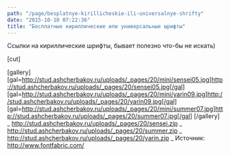 ```yaml
---
path: "/page/besplatnye-kirillicheskie-ili-universalnye-shrifty"
date: "2015-10-10 07:22:36"
title: "Бесплатные кириллические или универсальные шрифты"
---
```

Ссылки на кириллические шрифты, бывает полезно что-бы не искать)

[cut]

[gallery]
[gal=http://stud.ashcherbakov.ru/uploads/_pages/20/mini/sensei05.jpg]http://stud.ashcherbakov.ru/uploads/_pages/20/sensei05.jpg[/gal]
[gal=http://stud.ashcherbakov.ru/uploads/_pages/20/mini/yarin09.jpg]http://stud.ashcherbakov.ru/uploads/_pages/20/yarin09.jpg[/gal]
[gal=http://stud.ashcherbakov.ru/uploads/_pages/20/mini/summer07.jpg]http://stud.ashcherbakov.ru/uploads/_pages/20/summer07.jpg[/gal]
[/gallery]
_ http://stud.ashcherbakov.ru/uploads/_pages/20/sensei.zip
_ http://stud.ashcherbakov.ru/uploads/_pages/20/summer.zip
_ http://stud.ashcherbakov.ru/uploads/_pages/20/yarin.zip
_ Источник: http://www.fontfabric.com/